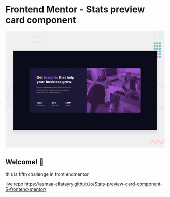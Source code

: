 # Frontend Mentor - Stats preview card component

![Design preview for the Stats preview card component coding challenge](./design/desktop-preview.jpg)

## Welcome! 👋

this is fifth challenge in front endmentor

live repo https://asmaa-elfatayry.github.io/Stats-preview-card-component-5-frontend-mentor/
